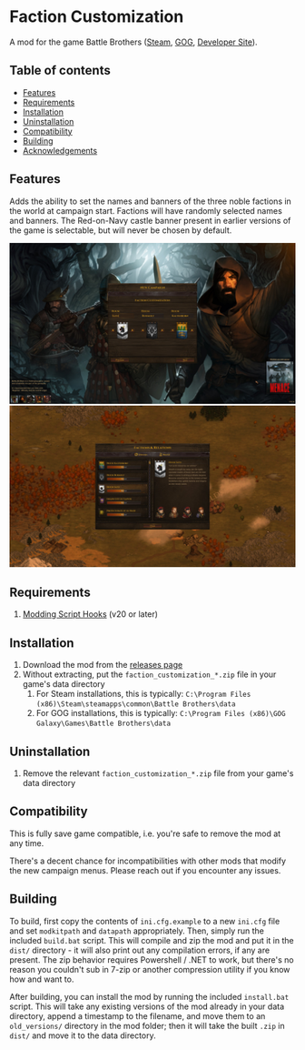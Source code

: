 # Faction Customization

A mod for the game Battle Brothers ([Steam](https://store.steampowered.com/app/365360/Battle_Brothers/), [GOG](https://www.gog.com/game/battle_brothers), [Developer Site](http://battlebrothersgame.com/buy-battle-brothers/)).

## Table of contents

-   [Features](#features)
-   [Requirements](#requirements)
-   [Installation](#installation)
-   [Uninstallation](#uninstallation)
-   [Compatibility](#compatibility)
-   [Building](#building)
-   [Acknowledgements](#acknowledgements)

## Features

Adds the ability to set the names and banners of the three noble factions in the world at campaign start. Factions will have randomly selected names and banners. The Red-on-Navy castle banner present in earlier versions of the game is selectable, but will never be chosen by default.

<img src="./readme_assets/ss1.jpg" width="1200">
<img src="./readme_assets/ss2.jpg" width="1200">

## Requirements

1) [Modding Script Hooks](https://www.nexusmods.com/battlebrothers/mods/42) (v20 or later)

## Installation

1) Download the mod from the [releases page](https://github.com/jcsato/faction_customization/releases/latest)
2) Without extracting, put the `faction_customization_*.zip` file in your game's data directory
    1) For Steam installations, this is typically: `C:\Program Files (x86)\Steam\steamapps\common\Battle Brothers\data`
    2) For GOG installations, this is typically: `C:\Program Files (x86)\GOG Galaxy\Games\Battle Brothers\data`

## Uninstallation

1) Remove the relevant `faction_customization_*.zip` file from your game's data directory

## Compatibility

This is fully save game compatible, i.e. you're safe to remove the mod at any time.

There's a decent chance for incompatibilities with other mods that modify the new campaign menus. Please reach out if you encounter any issues.

## Building

To build, first copy the contents of `ini.cfg.example` to a new `ini.cfg` file and set `modkitpath` and `datapath` appropriately. Then, simply run the included `build.bat` script. This will compile and zip the mod and put it in the `dist/` directory - it will also print out any compilation errors, if any are present. The zip behavior requires Powershell / .NET to work, but there's no reason you couldn't sub in 7-zip or another compression utility if you know how and want to.

After building, you can install the mod by running the included `install.bat` script. This will take any existing versions of the mod already in your data directory, append a timestamp to the filename, and move them to an `old_versions/` directory in the mod folder; then it will take the built `.zip` in `dist/` and move it to the data directory.
